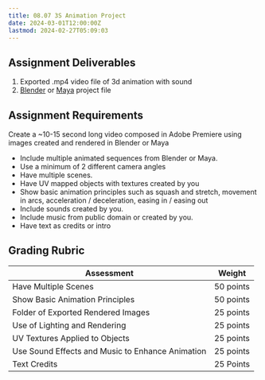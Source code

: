 ```yaml
---
title: 08.07 3S Animation Project
date: 2024-03-01T12:00:00Z
lastmod: 2024-02-27T05:09:03
---
```


## Assignment Deliverables

1. Exported .mp4 video file of 3d animation with sound
2. [Blender](../../../../3d-modeling/blender/blender.md) or [Maya](../../../../3d-modeling/maya/maya.md) project file

## Assignment Requirements

Create a ~10-15 second long video composed in Adobe Premiere using images created and rendered in Blender or Maya

- Include multiple animated sequences from Blender or Maya.
- Use a minimum of 2 different camera angles
- Have multiple scenes.
- Have UV mapped objects with textures created by you
- Show basic animation principles such as squash and stretch, movement in arcs, acceleration / deceleration, easing in / easing out
- Include sounds created by you.
- Include music from public domain or created by you.
- Have text as credits or intro

## Grading Rubric

| Assessment                                       | Weight    |
| ------------------------------------------------ | --------- |
| Have Multiple Scenes                             | 50 points |
| Show Basic Animation Principles                  | 50 points |
| Folder of Exported Rendered Images               | 25 points |
| Use of Lighting and Rendering                    | 25 points |
| UV Textures Applied to Objects                   | 25 points |
| Use Sound Effects and Music to Enhance Animation | 25 points |
| Text Credits                                     | 25 Points |
